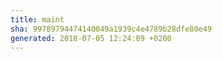 ```yaml
---
title: maint
sha: 99789794474140049a1939c4e4789b28dfe80e49
generated: 2018-07-05 12:24:09 +0200
---
```

